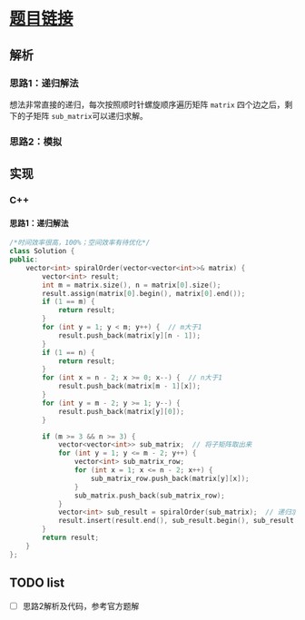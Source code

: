 # [题目链接](https://leetcode-cn.com/problems/spiral-matrix/)

## 解析

### 思路1：递归解法

想法非常直接的递归，每次按照顺时针螺旋顺序遍历矩阵 `matrix` 四个边之后，剩下的子矩阵 `sub_matrix`可以递归求解。

### 思路2：模拟

## 实现

### C++

#### 思路1：递归解法

```C++
/*时间效率很高，100%；空间效率有待优化*/
class Solution {
public:
    vector<int> spiralOrder(vector<vector<int>>& matrix) {
        vector<int> result;
        int m = matrix.size(), n = matrix[0].size();
        result.assign(matrix[0].begin(), matrix[0].end());
        if (1 == m) {
            return result;
        }
        for (int y = 1; y < m; y++) {  // m大于1
            result.push_back(matrix[y][n - 1]);
        }
        if (1 == n) {
            return result;
        }
        for (int x = n - 2; x >= 0; x--) {  // n大于1
            result.push_back(matrix[m - 1][x]);
        }
        for (int y = m - 2; y >= 1; y--) {
            result.push_back(matrix[y][0]);
        }

        if (m >= 3 && n >= 3) {
            vector<vector<int>> sub_matrix;  // 将子矩阵取出来
            for (int y = 1; y <= m - 2; y++) {
                vector<int> sub_matrix_row;
                for (int x = 1; x <= n - 2; x++) {                    
                    sub_matrix_row.push_back(matrix[y][x]);
                }
                sub_matrix.push_back(sub_matrix_row);
            }
            vector<int> sub_result = spiralOrder(sub_matrix);  // 递归求解子矩阵
            result.insert(result.end(), sub_result.begin(), sub_result.end());  // 合并子矩阵求得得结果
        }
        return result; 
    }
};
```

## TODO list
- [ ] 思路2解析及代码，参考官方题解